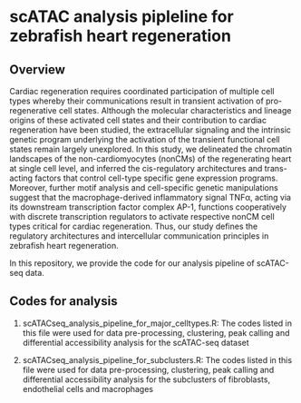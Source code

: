 # scATAC analysis pipleline for zebrafish heart regeneration
## Overview
Cardiac regeneration requires coordinated participation of multiple cell types whereby their communications result in transient activation of pro-regenerative cell states. Although the molecular characteristics and lineage origins of these activated cell states and their contribution to cardiac regeneration have been studied, the extracellular signaling and the intrinsic genetic program underlying the activation of the transient functional cell states remain largely unexplored. In this study, we delineated the chromatin landscapes of the non-cardiomyocytes (nonCMs) of the regenerating heart at single cell level, and inferred the cis-regulatory architectures and trans-acting factors that control cell-type specific gene expression programs. Moreover, further motif analysis and cell-specific genetic manipulations suggest that the macrophage-derived inflammatory signal TNFα, acting via its downstream transcription factor complex AP-1, functions cooperatively with discrete transcription regulators to activate respective nonCM cell types critical for cardiac regeneration. Thus, our study defines the regulatory architectures and intercellular communication principles in zebrafish heart regeneration.

In this repository, we provide the code for our analysis pipeline of scATAC-seq data.

## Codes for analysis
1. scATACseq_analysis_pipeline_for_major_celltypes.R:
   The codes listed in this file were used for data pre-processing, clustering, peak calling and differential accessibility analysis for the scATAC-seq dataset

2. scATACseq_analysis_pipeline_for_subclusters.R:
   The codes listed in this file were used for data pre-processing, clustering, peak calling and differential accessibility analysis for the subclusters of fibroblasts, endothelial cells and macrophages

